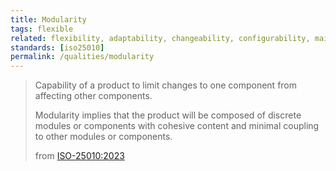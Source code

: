 ```yaml
---
title: Modularity
tags: flexible
related: flexibility, adaptability, changeability, configurability, maintainability, modifiability, composability
standards: [iso25010]
permalink: /qualities/modularity
---
```


>Capability of a product to limit changes to one component from affecting other components.
>
>Modularity implies that the product will be composed of discrete modules or components with cohesive content and minimal coupling to other modules or components.
>
>from [ISO-25010:2023](/references/#iso-25010-2023)
